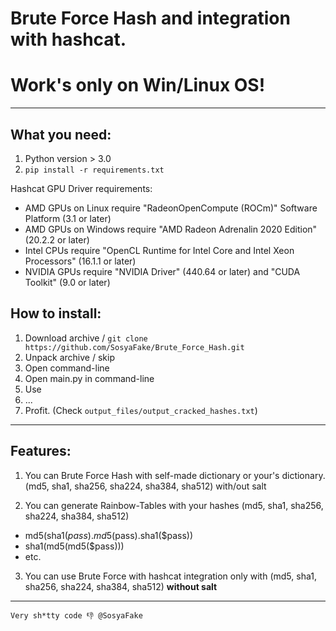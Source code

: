 # **Brute Force Hash** and integration with **hashcat**.

# **Work's only on Win/Linux OS!**

---

## What you need:

1. Python version > 3.0
2. ```pip install -r requirements.txt```

Hashcat GPU Driver requirements:
 - AMD GPUs on Linux require "RadeonOpenCompute (ROCm)" Software Platform (3.1 or later)
 - AMD GPUs on Windows require "AMD Radeon Adrenalin 2020 Edition" (20.2.2 or later)
 - Intel CPUs require "OpenCL Runtime for Intel Core and Intel Xeon Processors" (16.1.1 or later)
 - NVIDIA GPUs require "NVIDIA Driver" (440.64 or later) and "CUDA Toolkit" (9.0 or later)


## How to install:

1. Download archive / ```git clone https://github.com/SosyaFake/Brute_Force_Hash.git```
2. Unpack archive / skip
3. Open command-line
4. Open main.py in command-line
5. Use
6. ...
7. Profit. (Check ```output_files/output_cracked_hashes.txt```)

---

## Features:

1. You can Brute Force Hash with self-made dictionary or your's dictionary. (md5, sha1, sha256, sha224, sha384, sha512) with/out salt

2. You can generate Rainbow-Tables with your hashes (md5, sha1, sha256, sha224, sha384, sha512)

-  md5(sha1($pass).md5($pass).sha1($pass))
-  sha1(md5(md5($pass)))
-  etc.

3. You can use Brute Force with hashcat integration only with (md5, sha1, sha256, sha224, sha384, sha512) **without salt**


---

``` Very sh*tty code 👎 @SosyaFake  ```
